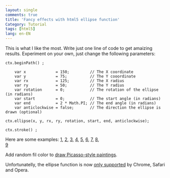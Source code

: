 ```yaml
---
layout: single
comments: true
title: 'Fancy effects with html5 ellipse function'
Category: Tutorial
tags: [html5]
lang: en-EN
---
```


This is what I like the most. Write just one line of code to get amaizing results. Experiment on your own, just change the following parameters:

```html5
ctx.beginPath() ;

    var x             = 150;         // The X coordinate
    var y             = 75;          // The Y cooordinate
    var rx            = 125;         // The X radius
    var ry            = 50;          // The Y radius
    var rotation      = 0;           // The rotation of the ellipse (in radians)
    var start         = 0;           // The start angle (in radians)
    var end           = 2 * Math.PI; // The end angle (in radians)
    var anticlockwise = false;       // The direction the ellipse is drawn (optional)
    
ctx.ellipse(x, y, rx, ry, rotation, start, end, anticlockwise);

ctx.stroke() ;
```

Here are some examples: 
[1](https://solipsyzm.pl/demo/index.html), 
[2](https://solipsyzm.pl/demo/index2.html), 
[3](https://solipsyzm.pl/demo/index3.html), 
[4](https://solipsyzm.pl/demo/index4.html), 
[5](https://solipsyzm.pl/demo/index5.html), 
[6](https://solipsyzm.pl/demo/index6.html), 
[7](https://solipsyzm.pl/demo/index7.html), 
[8](https://solipsyzm.pl/demo/index8.html),  
[9](https://solipsyzm.pl/demo/index9.html)

Add random fil color to [draw Picasso-style paintings](https://solipsyzm.pl/demo/index10.html).

Unfortunatelly, the ellipse function is now [only supported](http://caniuse.com/#search=ellipse) by Chrome, Safari and Opera. 

